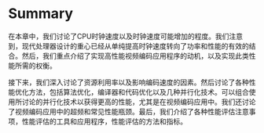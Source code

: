 # Summary
在本章中，我们讨论了CPU时钟速度以及时钟速度可能增加的程度。我们注意到，现代处理器设计的重心已经从单纯提高时钟速度转向了功率和性能的有效的结合。然后，我们重点介绍了实现高性能视频编码应用程序的动机，以及实现此类性能所需的权衡。

接下来，我们深入讨论了资源利用率以及影响编码速度的因素。然后讨论了各种性能优化方法，包括算法优化，编译器和代码优化以及几种并行化技术。可以组合使用所讨论的并行化技术以获得更高的性能，尤其是在视频编码应用中。我们还讨论了视频编码应用中的超频和常见性能瓶颈。最后，我们介绍了各种性能评估注意事项，性能评估的工具和应用程序，性能评估的方法和指标。